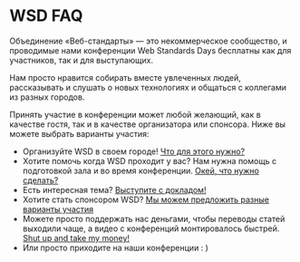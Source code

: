 WSD FAQ
===

Объединение «Веб-стандарты» — это некоммерческое сообщество, и проводимые нами конференции Web Standards Days  бесплатны как для участников, так и для выступающих.

Нам просто нравится собирать вместе увлеченных людей, рассказывать и слушать о новых технологиях и общаться с коллегами из разных городов.

Принять участие в конференции может любой желающий, как в качестве гостя, так и в качестве организатора или спонсора. Ниже вы можете выбрать варианты участия:

* Организуйте WSD в своем городе! [Что для этого нужно?](https://github.com/web-standards-ru/wsd-faq/blob/master/organization.md)
* Хотите помочь когда WSD проходит у вас? Нам нужна помощь с подготовкой зала и во время конференции. [Окей, что нужно сделать?](https://github.com/web-standards-ru/wsd-faq/blob/master/volunteers.md)
* Есть интересная тема? [Выступите с докладом!](https://github.com/web-standards-ru/wsd-faq/blob/master/speakers.md)
* Хотите стать спонсором WSD? [Мы можем предложить разные варианты участия](https://github.com/web-standards-ru/wsd-faq/blob/master/sponsors.md)
* Можете просто поддержать нас деньгами, чтобы переводы статей выходили чаще, а видео с конференций монтировалось быстрей. [Shut up and take my money!](https://github.com/web-standards-ru/wsd-faq/blob/master/donate.md)
* Или просто приходите на наши конференции : )


<!-- Участие
Принять участие в жизни сообщества может каждый. Вы можете предложить редакции свои публикации, прийти на нашу встречу в качестве слушателя или докладчика. Если вы хотите помочь с организацией встреч в вашем городе, вы можете прислать нам свои предложения на wst@web-standards.ru.
 -->